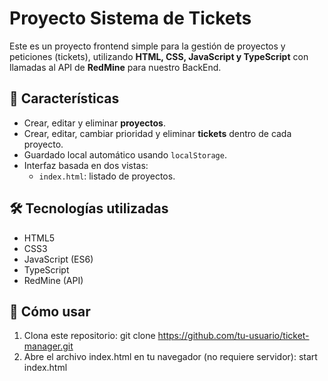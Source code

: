 # Proyecto Sistema de Tickets

Este es un proyecto frontend simple para la gestión de proyectos y peticiones (tickets), utilizando **HTML, CSS, JavaScript y TypeScript** con llamadas al API de **RedMine** para nuestro BackEnd.

## 🧩 Características

- Crear, editar y eliminar **proyectos**.
- Crear, editar, cambiar prioridad y eliminar **tickets** dentro de cada proyecto.
- Guardado local automático usando `localStorage`.
- Interfaz basada en dos vistas:
  - `index.html`: listado de proyectos.

## 🛠️ Tecnologías utilizadas

- HTML5
- CSS3
- JavaScript (ES6)
- TypeScript
- RedMine (API)


## 🚀 Cómo usar

1. Clona este repositorio:
    git clone https://github.com/tu-usuario/ticket-manager.git
2. Abre el archivo index.html en tu navegador (no requiere servidor):
    start index.html
